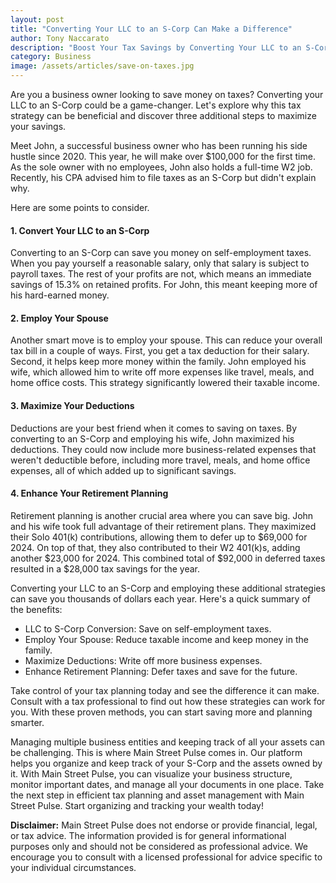 ```yaml
---
layout: post
title: "Converting Your LLC to an S-Corp Can Make a Difference"
author: Tony Naccarato
description: "Boost Your Tax Savings by Converting Your LLC to an S-Corp"
category: Business
image: /assets/articles/save-on-taxes.jpg
---
```

<p>Are you a business owner looking to save money on taxes? Converting your LLC to an S-Corp could be a game-changer. Let's explore why this tax strategy can be beneficial and discover three additional steps to maximize your savings.</p>

<p>Meet John, a successful business owner who has been running his side hustle since 2020. This year, he will make over $100,000 for the first time. As the sole owner with no employees, John also holds a full-time W2 job. Recently, his CPA advised him to file taxes as an S-Corp but didn't explain why.</p>
<p>Here are some points to consider.</p>

<h4>1. Convert Your LLC to an S-Corp</h4>
<p>Converting to an S-Corp can save you money on self-employment taxes. When you pay yourself a reasonable salary, only that salary is subject to payroll taxes. The rest of your profits are not, which means an immediate savings of 15.3% on retained profits. For John, this meant keeping more of his hard-earned money.</p>

<h4>2. Employ Your Spouse</h4>
<p>Another smart move is to employ your spouse. This can reduce your overall tax bill in a couple of ways. First, you get a tax deduction for their salary. Second, it helps keep more money within the family. John employed his wife, which allowed him to write off more expenses like travel, meals, and home office costs. This strategy significantly lowered their taxable income.</p>

<h4>3. Maximize Your Deductions</h4>
<p>Deductions are your best friend when it comes to saving on taxes. By converting to an S-Corp and employing his wife, John maximized his deductions. They could now include more business-related expenses that weren't deductible before, including more travel, meals, and home office expenses, all of which added up to significant savings.</p>

<h4>4. Enhance Your Retirement Planning</h4>
<p>Retirement planning is another crucial area where you can save big. John and his wife took full advantage of their retirement plans. They maximized their Solo 401(k) contributions, allowing them to defer up to $69,000 for 2024. On top of that, they also contributed to their W2 401(k)s, adding another $23,000 for 2024. This combined total of $92,000 in deferred taxes resulted in a $28,000 tax savings for the year.</p>

<p>Converting your LLC to an S-Corp and employing these additional strategies can save you thousands of dollars each year. Here's a quick summary of the benefits:</p>
<ul>
    <li>LLC to S-Corp Conversion: Save on self-employment taxes.</li>
    <li>Employ Your Spouse: Reduce taxable income and keep money in the family.</li>
    <li>Maximize Deductions: Write off more business expenses.</li>
    <li>Enhance Retirement Planning: Defer taxes and save for the future.</li>
</ul>

<p>Take control of your tax planning today and see the difference it can make. Consult with a tax professional to find out how these strategies can work for you. With these proven methods, you can start saving more and planning smarter.</p>

<p>Managing multiple business entities and keeping track of all your assets can be challenging. This is where Main Street Pulse comes in. Our platform helps you organize and keep track of your S-Corp and the assets owned by it. With Main Street Pulse, you can visualize your business structure, monitor important dates, and manage all your documents in one place. Take the next step in efficient tax planning and asset management with Main Street Pulse. Start organizing and tracking your wealth today!</p>

<p class="small secondary-text"><strong>Disclaimer:</strong> Main Street Pulse does not endorse or provide financial, legal, or tax advice. The information provided is for general informational purposes only and should not be considered as professional advice. We encourage you to consult with a licensed professional for advice specific to your individual circumstances.</p>